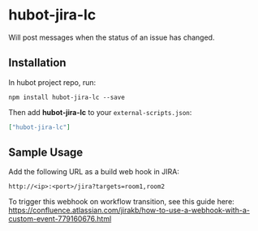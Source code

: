 # hubot-jira-lc

Will post messages when the status of an issue has changed.


## Installation

In hubot project repo, run:

`npm install hubot-jira-lc --save`

Then add **hubot-jira-lc** to your `external-scripts.json`:

```json
["hubot-jira-lc"]
```

## Sample Usage

Add the following URL as a build web hook in JIRA:

```
http://<ip>:<port>/jira?targets=room1,room2
```

To trigger this webhook on workflow transition, see this guide here: https://confluence.atlassian.com/jirakb/how-to-use-a-webhook-with-a-custom-event-779160676.html
